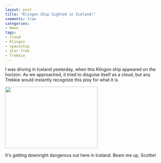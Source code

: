 ```yaml
---
layout: post
title: "Klingon Ship Sighted in Iceland!"
comments: true
categories:
- News
tags:
- cloud
- Klingon
- spaceship
- Star Trek
- Trekkie
---
```

I was driving in Iceland yesterday, when this Klingon ship appeared on the horizon. As we approached, it tried to disguise itself as a cloud, but any Trekkie would instantly recognize this ploy for what it is.

<a href="http://blog.lesterpickerphoto.com/wp-content/uploads/2012/05/DSC_2669.jpg"><img class="size-medium wp-image-2164" title="DSC_2669" src="http://blog.lesterpickerphoto.com/wp-content/uploads/2012/05/DSC_2669-300x200.jpg" alt="" width="300" height="200"></a>

It's getting downright dangerous out here in Iceland. Beam me up, Scottie!